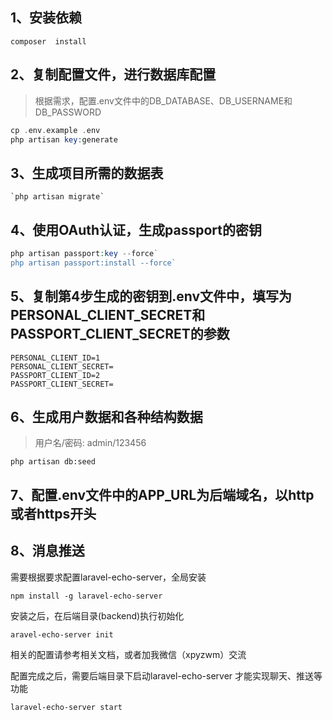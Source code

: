## 1、安装依赖
~~~
composer  install
~~~

## 2、复制配置文件，进行数据库配置

> 根据需求，配置.env文件中的DB_DATABASE、DB_USERNAME和DB_PASSWORD  

~~~php
cp .env.example .env  
php artisan key:generate
~~~

## 3、生成项目所需的数据表

~~~
`php artisan migrate`
~~~

## 4、使用OAuth认证，生成passport的密钥
~~~php
php artisan passport:key --force`
php artisan passport:install --force`
~~~

## 5、复制第4步生成的密钥到.env文件中，填写为PERSONAL_CLIENT_SECRET和PASSPORT_CLIENT_SECRET的参数

~~~
PERSONAL_CLIENT_ID=1
PERSONAL_CLIENT_SECRET=
PASSPORT_CLIENT_ID=2
PASSPORT_CLIENT_SECRET=
~~~

## 6、生成用户数据和各种结构数据

> 用户名/密码: admin/123456

~~~
php artisan db:seed
~~~

## 7、配置.env文件中的APP_URL为后端域名，以http或者https开头
## 8、消息推送

需要根据要求配置laravel-echo-server，全局安装  

~~~
npm install -g laravel-echo-server
~~~

安装之后，在后端目录(backend)执行初始化  

~~~
aravel-echo-server init
~~~

相关的配置请参考相关文档，或者加我微信（xpyzwm）交流  

配置完成之后，需要后端目录下启动laravel-echo-server 才能实现聊天、推送等功能

~~~
laravel-echo-server start
~~~
